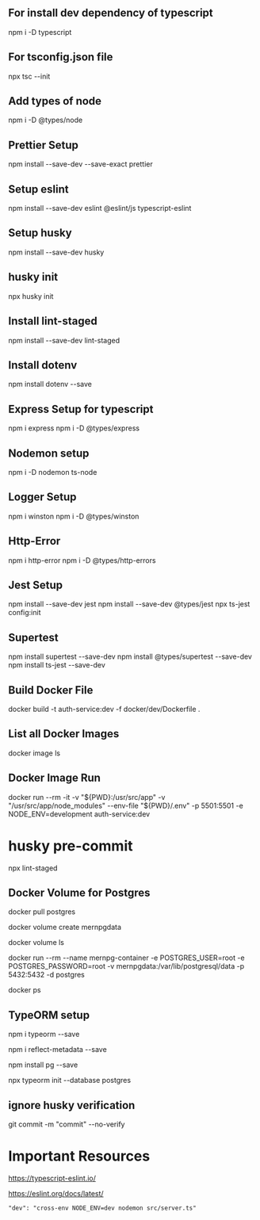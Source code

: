 ## For install dev dependency of typescript

npm i -D typescript

## For tsconfig.json file

npx tsc --init

## Add types of node

npm i -D @types/node

## Prettier Setup

npm install --save-dev --save-exact prettier

## Setup eslint

npm install --save-dev eslint @eslint/js typescript-eslint

## Setup husky

npm install --save-dev husky

## husky init

npx husky init

## Install lint-staged

npm install --save-dev lint-staged

## Install dotenv

npm install dotenv --save

## Express Setup for typescript

npm i express
npm i -D @types/express

## Nodemon setup

npm i -D nodemon ts-node

## Logger Setup

npm i winston
npm i -D @types/winston

## Http-Error

npm i http-error
npm i -D @types/http-errors

## Jest Setup

npm install --save-dev jest
npm install --save-dev @types/jest
npx ts-jest config:init

## Supertest

npm install supertest --save-dev
npm install @types/supertest --save-dev
npm install ts-jest --save-dev

## Build Docker File

docker build -t auth-service:dev -f docker/dev/Dockerfile .

## List all Docker Images

docker image ls

## Docker Image Run

docker run --rm -it -v "${PWD}:/usr/src/app" -v "/usr/src/app/node_modules" --env-file "${PWD}/.env" -p 5501:5501 -e NODE_ENV=development auth-service:dev

# husky pre-commit

npx lint-staged

## Docker Volume for Postgres

docker pull postgres

docker volume create mernpgdata

docker volume ls

docker run --rm --name mernpg-container -e POSTGRES_USER=root -e POSTGRES_PASSWORD=root -v mernpgdata:/var/lib/postgresql/data -p 5432:5432 -d postgres

docker ps

## TypeORM setup

npm i typeorm --save

npm i reflect-metadata --save

npm install pg --save

npx typeorm init --database postgres

## ignore husky verification

git commit -m "commit" --no-verify

# Important Resources

https://typescript-eslint.io/

https://eslint.org/docs/latest/


```
"dev": "cross-env NODE_ENV=dev nodemon src/server.ts"

```